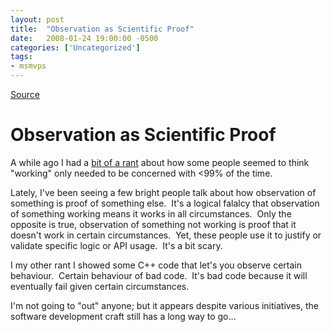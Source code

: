 ```yaml
---
layout: post
title:  "Observation as Scientific Proof"
date:   2008-01-24 19:00:00 -0500
categories: ['Uncategorized']
tags:
- msmvps
---
```

[Source](http://blogs.msmvps.com/peterritchie/2008/01/25/observation-as-scientific-proof/ "Permalink to Observation as Scientific Proof")

# Observation as Scientific Proof

A while ago I had a [bit of a rant][1] about how some people seemed to think "working" only needed to be concerned with <99% of the time.

Lately, I've been seeing a few bright people talk about how observation of something is proof of something else.  It's a logical falalcy that observation of something working means it works in all circumstances.  Only the opposite is true, observation of something not working is proof that it doesn't work in certain circumstances.  Yet, these people use it to justify or validate specific logic or API usage.  It's a bit scary.

I my other rant I showed some C++ code that let's you observe certain behaviour.  Certain behaviour of bad code.  It's bad code because it will eventually fail given certain circumstances.

I'm not going to "out" anyone; but it appears despite various initiatives, the software development craft still has a long way to go…

[1]: http://msmvps.com/blogs/peterritchie/archive/2006/10/16/Writing-Solid-Code.aspx

